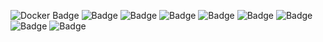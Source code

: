 <!-- - 👋 Hi, I’m @yoonlight
- 👀 I’m interested in ...
- 🌱 I’m currently learning ...
- 💞️ I’m looking to collaborate on ...
- 📫 How to reach me ...
 -->
<!---
yoonlight/yoonlight is a ✨ special ✨ repository because its `README.md` (this file) appears on your GitHub profile.
You can click the Preview link to take a look at your changes.
--->

![Docker Badge](https://img.shields.io/badge/-docker-blue?logo=docker)
![ Badge](https://img.shields.io/badge/-javascript-blue?logo=JavaScript)
![ Badge](https://img.shields.io/badge/-python-blue?logo=Python)
![ Badge](https://img.shields.io/badge/-tensorflow-blue?logo=Tensorflow)
![ Badge](https://img.shields.io/badge/-mysql-blue?logo=MySQL)
![ Badge](https://img.shields.io/badge/-elasticsearch-blue?logo=Elasticsearch)
![ Badge](https://img.shields.io/badge/-kubernetes-blue?logo=Kubernetes)
![ Badge](https://img.shields.io/badge/-prometheus-blue?logo=Prometheus)
![ Badge](https://img.shields.io/badge/-linux-blue?logo=Linux)
